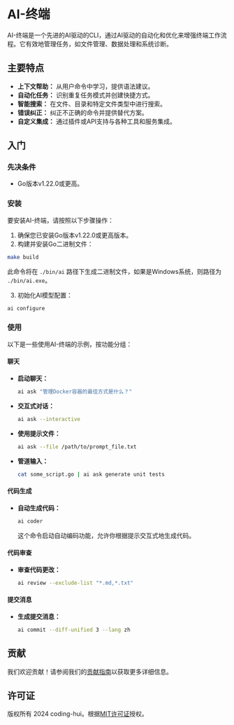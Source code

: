 # AI-终端

AI-终端是一个先进的AI驱动的CLI，通过AI驱动的自动化和优化来增强终端工作流程。它有效地管理任务，如文件管理、数据处理和系统诊断。

## 主要特点

- **上下文帮助：** 从用户命令中学习，提供语法建议。
- **自动化任务：** 识别重复任务模式并创建快捷方式。
- **智能搜索：** 在文件、目录和特定文件类型中进行搜索。
- **错误纠正：** 纠正不正确的命令并提供替代方案。
- **自定义集成：** 通过插件或API支持与各种工具和服务集成。

## 入门

### 先决条件

- Go版本v1.22.0或更高。

### 安装

要安装AI-终端，请按照以下步骤操作：

1. 确保您已安装Go版本v1.22.0或更高版本。
2. 构建并安装Go二进制文件：

```sh
make build
```

此命令将在 `./bin/ai` 路径下生成二进制文件，如果是Windows系统，则路径为 `./bin/ai.exe`。

3. 初始化AI模型配置：

```sh
ai configure
```

### 使用

以下是一些使用AI-终端的示例，按功能分组：

#### 聊天

- **启动聊天：**
  ```sh
  ai ask "管理Docker容器的最佳方式是什么？"
  ```

- **交互式对话：**
  ```sh
  ai ask --interactive
  ```

- **使用提示文件：**
  ```sh
  ai ask --file /path/to/prompt_file.txt
  ```

- **管道输入：**
  ```sh
  cat some_script.go | ai ask generate unit tests
  ```

#### 代码生成

- **自动生成代码：**
  ```sh
  ai coder
  ```
  这个命令启动自动编码功能，允许你根据提示交互式地生成代码。

#### 代码审查

- **审查代码更改：**
  ```sh
  ai review --exclude-list "*.md,*.txt"
  ```

#### 提交消息

- **生成提交消息：**
  ```sh
  ai commit --diff-unified 3 --lang zh
  ```

## 贡献

我们欢迎贡献！请参阅我们的[贡献指南](CONTRIBUTING_zh.md)以获取更多详细信息。

## 许可证

版权所有 2024 coding-hui。根据[MIT许可证](LICENSE)授权。
